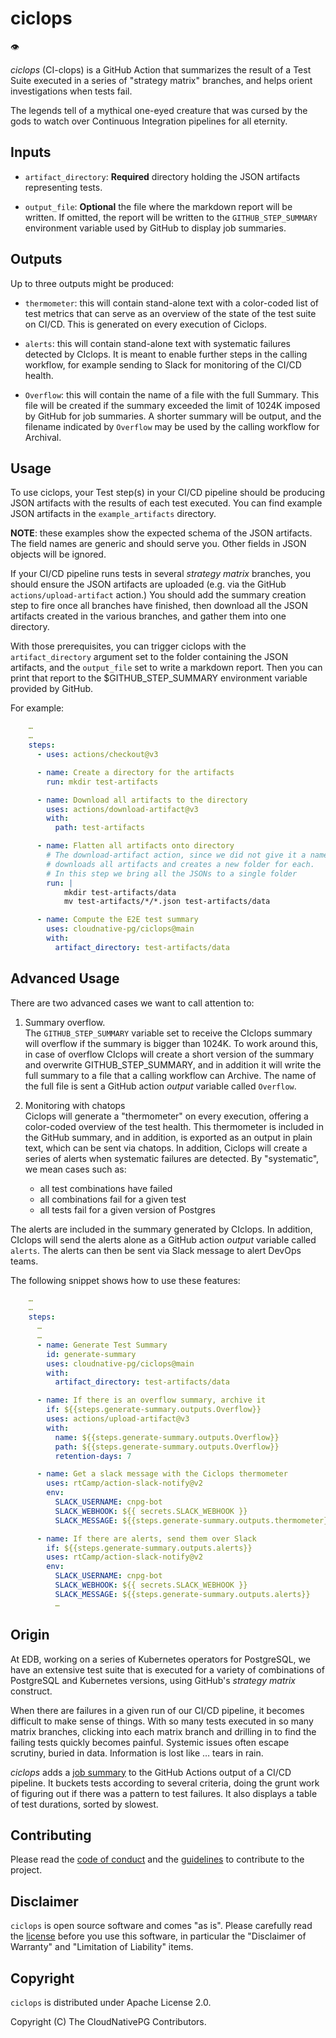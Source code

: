 # ciclops

👁️

*ciclops* (CI-clops) is a GitHub Action that summarizes the result of a Test
Suite executed in a series of "strategy matrix" branches, and helps orient
investigations when tests fail.

The legends tell of a mythical one-eyed creature that was cursed by the gods to
watch over Continuous Integration pipelines for all eternity.

## Inputs

- `artifact_directory`: **Required** directory holding the
  JSON artifacts representing tests.

- `output_file`: **Optional** the file where the markdown report will be
  written. If omitted, the report will be written to the `GITHUB_STEP_SUMMARY`
  environment variable used by GitHub to display job summaries.

## Outputs

Up to three outputs might be produced:

- `thermometer`: this will contain stand-alone text with a color-coded list
  of test metrics that can serve as an overview of the state of the test suite
  on CI/CD. This is generated on every execution of Ciclops.

- `alerts`: this will contain stand-alone text with systematic failures
  detected by CIclops. It is meant to enable further steps in the calling
  workflow, for example sending to Slack for monitoring of the CI/CD health.

- `Overflow`: this will contain the name of a file with the full Summary. This
  file will be created if the summary exceeded the limit of 1024K imposed by
  GitHub for job summaries. A shorter summary will be output, and the filename
  indicated by `Overflow` may be used by the calling workflow for Archival.

## Usage

To use ciclops, your Test step(s) in your CI/CD pipeline should be producing
JSON artifacts with the results of each test executed.
You can find example JSON artifacts in the `example_artifacts` directory.

**NOTE**: these examples show the expected schema of the JSON artifacts. The
field names are generic and should serve you. Other fields in JSON objects will
be ignored.

If your CI/CD pipeline runs tests in several *strategy matrix* branches, you
should ensure the JSON artifacts are uploaded (e.g. via the GitHub
`actions/upload-artifact` action.)
You should add the summary creation step to fire once all branches have
finished, then download all the JSON artifacts created in the various branches,
and gather them into one directory.

With those prerequisites, you can trigger ciclops with the `artifact_directory`
argument set to the folder containing the JSON artifacts, and the `output_file`
set to write a markdown report. Then you can print that report to the
$GITHUB_STEP_SUMMARY environment variable provided by GitHub.

For example:

``` yaml
    …
    …
    steps:
      - uses: actions/checkout@v3

      - name: Create a directory for the artifacts
        run: mkdir test-artifacts

      - name: Download all artifacts to the directory
        uses: actions/download-artifact@v3
        with:
          path: test-artifacts

      - name: Flatten all artifacts onto directory
        # The download-artifact action, since we did not give it a name,
        # downloads all artifacts and creates a new folder for each.
        # In this step we bring all the JSONs to a single folder
        run: |
            mkdir test-artifacts/data
            mv test-artifacts/*/*.json test-artifacts/data

      - name: Compute the E2E test summary
        uses: cloudnative-pg/ciclops@main
        with:
          artifact_directory: test-artifacts/data
```

## Advanced Usage

There are two advanced cases we want to call attention to:

1. Summary overflow. \
  The `GITHUB_STEP_SUMMARY` variable set to receive the CIclops summary will
  overflow if the summary is bigger than 1024K. To work around this, in case of
  overflow CIclops will create a short version of the summary and overwrite
  GITHUB_STEP_SUMMARY, and in addition it will write the full summary to a file
  that a calling workflow can Archive.
  The name of the full file is sent a GitHub action *output* variable
  called `Overflow`.

2. Monitoring with chatops \
  Ciclops will generate a "thermometer" on every execution, offering a
  color-coded overview of the test health. This thermometer is included in
  the GitHub summary, and in addition, is exported as an output in plain
  text, which can be sent via chatops.
  In addition, Ciclops will create a series of alerts when systematic failures
  are detected.
  By "systematic", we mean cases such as:

    - all test combinations have failed
    - all combinations fail for a given test
    - all tests fail for a given version of Postgres
  
  The alerts are included in the summary generated by CIclops. In addition,
  CIclops will send the alerts alone as a GitHub action *output* variable
  called `alerts`.
  The alerts can then be sent via Slack message to alert DevOps teams.

The following snippet shows how to use these features:

``` yaml
    …
    …
    steps:
      …
      …
      - name: Generate Test Summary
        id: generate-summary
        uses: cloudnative-pg/ciclops@main
        with:
          artifact_directory: test-artifacts/data

      - name: If there is an overflow summary, archive it
        if: ${{steps.generate-summary.outputs.Overflow}}
        uses: actions/upload-artifact@v3
        with:
          name: ${{steps.generate-summary.outputs.Overflow}}
          path: ${{steps.generate-summary.outputs.Overflow}}
          retention-days: 7

      - name: Get a slack message with the Ciclops thermometer
        uses: rtCamp/action-slack-notify@v2
        env:
          SLACK_USERNAME: cnpg-bot
          SLACK_WEBHOOK: ${{ secrets.SLACK_WEBHOOK }}
          SLACK_MESSAGE: ${{steps.generate-summary.outputs.thermometer}}

      - name: If there are alerts, send them over Slack
        if: ${{steps.generate-summary.outputs.alerts}}
        uses: rtCamp/action-slack-notify@v2
        env:
          SLACK_USERNAME: cnpg-bot
          SLACK_WEBHOOK: ${{ secrets.SLACK_WEBHOOK }}
          SLACK_MESSAGE: ${{steps.generate-summary.outputs.alerts}}
          …
```

## Origin

At EDB, working on a series of Kubernetes operators for PostgreSQL, we have an
extensive test suite that is executed for a variety of combinations of
PostgreSQL and Kubernetes versions, using GitHub's *strategy matrix* construct.

When there are failures in a given run of our CI/CD pipeline, it becomes
difficult to make sense of things. With so many tests executed in so many matrix
branches, clicking into each matrix branch and drilling in to find the failing
tests quickly becomes painful.
Systemic issues often escape scrutiny, buried in data. Information is lost
like … tears in rain.

*ciclops* adds a
[job summary](https://github.blog/2022-05-09-supercharging-github-actions-with-job-summaries/)
to the GitHub Actions output of a CI/CD pipeline. It buckets tests according to
several criteria, doing the grunt work of figuring out if there was a
pattern to test failures.
It also displays a table of test durations, sorted by slowest.

## Contributing

Please read the [code of conduct](CODE_OF_CONDUCT.md) and the
[guidelines](CONTRIBUTING.md) to contribute to the project.

## Disclaimer

`ciclops` is open source software and comes "as is". Please carefully
read the [license](LICENSE) before you use this software, in particular
the "Disclaimer of Warranty" and "Limitation of Liability" items.

## Copyright

`ciclops` is distributed under Apache License 2.0.

Copyright (C) The CloudNativePG Contributors.
